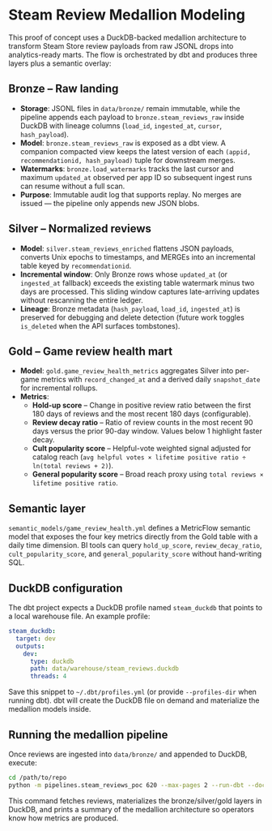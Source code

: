 # Steam Review Medallion Modeling

This proof of concept uses a DuckDB-backed medallion architecture to transform
Steam Store review payloads from raw JSONL drops into analytics-ready marts. The
flow is orchestrated by dbt and produces three layers plus a semantic overlay:

## Bronze – Raw landing

* **Storage**: JSONL files in `data/bronze/` remain immutable, while the
  pipeline appends each payload to `bronze.steam_reviews_raw` inside DuckDB with
  lineage columns (`load_id`, `ingested_at`, `cursor`, `hash_payload`).
* **Model**: `bronze.steam_reviews_raw` is exposed as a dbt view. A companion
  compacted view keeps the latest version of each
  `(appid, recommendationid, hash_payload)` tuple for downstream merges.
* **Watermarks**: `bronze.load_watermarks` tracks the last cursor and maximum
  `updated_at` observed per app ID so subsequent ingest runs can resume without a
  full scan.
* **Purpose**: Immutable audit log that supports replay. No merges are issued —
  the pipeline only appends new JSON blobs.

## Silver – Normalized reviews

* **Model**: `silver.steam_reviews_enriched` flattens JSON payloads, converts
  Unix epochs to timestamps, and MERGEs into an incremental table keyed by
  `recommendationid`.
* **Incremental window**: Only Bronze rows whose `updated_at` (or `ingested_at`
  fallback) exceeds the existing table watermark minus two days are processed.
  This sliding window captures late-arriving updates without rescanning the
  entire ledger.
* **Lineage**: Bronze metadata (`hash_payload`, `load_id`, `ingested_at`) is
  preserved for debugging and delete detection (future work toggles `is_deleted`
  when the API surfaces tombstones).

## Gold – Game review health mart

* **Model**: `gold.game_review_health_metrics` aggregates Silver into per-game
  metrics with `record_changed_at` and a derived daily `snapshot_date` for
  incremental rollups.
* **Metrics**:
  * **Hold-up score** – Change in positive review ratio between the first 180
    days of reviews and the most recent 180 days (configurable).
  * **Review decay ratio** – Ratio of review counts in the most recent 90 days
    versus the prior 90-day window. Values below 1 highlight faster decay.
  * **Cult popularity score** – Helpful-vote weighted signal adjusted for
    catalog reach (`avg helpful votes × lifetime positive ratio ÷ ln(total reviews + 2)`).
  * **General popularity score** – Broad reach proxy using
    `total reviews × lifetime positive ratio`.

## Semantic layer

`semantic_models/game_review_health.yml` defines a MetricFlow semantic model that
exposes the four key metrics directly from the Gold table with a daily time
dimension. BI tools can query `hold_up_score`, `review_decay_ratio`,
`cult_popularity_score`, and `general_popularity_score` without hand-writing SQL.

## DuckDB configuration

The dbt project expects a DuckDB profile named `steam_duckdb` that points to a
local warehouse file. An example profile:

```yaml
steam_duckdb:
  target: dev
  outputs:
    dev:
      type: duckdb
      path: data/warehouse/steam_reviews.duckdb
      threads: 4
```

Save this snippet to `~/.dbt/profiles.yml` (or provide `--profiles-dir` when
running dbt). dbt will create the DuckDB file on demand and materialize the
medallion models inside.

## Running the medallion pipeline

Once reviews are ingested into `data/bronze/` and appended to DuckDB, execute:

```bash
cd /path/to/repo
python -m pipelines.steam_reviews_poc 620 --max-pages 2 --run-dbt --document-modeling
```

This command fetches reviews, materializes the bronze/silver/gold layers in
DuckDB, and prints a summary of the medallion architecture so operators know how
metrics are produced.
